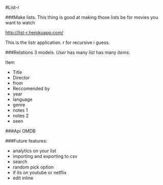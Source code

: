 #List-r

###Make lists. This thing is good at making those lists be for movies you want to watch

http://list-r.herokuapp.com/ 


This is the listr application. r for recursive i guess.




###Relations
3 models. *User* has many *list* has many *items*.

Item
- Title
- Director
- from
- Reccomended by
- year
- language
- genre
- notes 1
- notes 2
- seen



###Api
  OMDB

###Future features:
 - analytics on your list
 - importing and exporting to csv
 - search
 - random pick option
 - if its on youtube or netflix
 - edit inline
